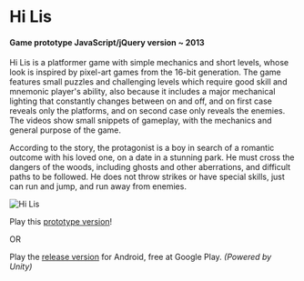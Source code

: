 # Hi Lis
#### Game prototype JavaScript/jQuery version ~ 2013

Hi Lis is a platformer game with simple mechanics and short levels, whose look is inspired by pixel-art games from the 16-bit generation. The game features small puzzles and challenging levels which require good skill and mnemonic player's ability, also because it includes a major mechanical lighting that constantly changes between on and off, and on first case reveals only the platforms, and on second case only reveals the enemies. The videos show small snippets of gameplay, with the mechanics and general purpose of the game.

According to the story, the protagonist is a boy in search of a romantic outcome with his loved one, on a date in a stunning park. He must cross the dangers of the woods, including ghosts and other aberrations, and difficult paths to be followed. He does not throw strikes or have special skills, just can run and jump, and run away from enemies.

![Hi Lis](https://lousousa.github.io/hi-lis-prototype/hi-lis-featured-image.jpg "Hi Lis")

Play this [prototype version](https://lousousa.github.io/hi-lis-prototype)!

OR

Play the [release version](https://play.google.com/store/apps/details?id=com.luisfelipesousa.hilis) for Android, free at Google Play. _(Powered by Unity)_